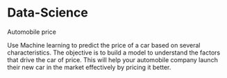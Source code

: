 # Data-Science
Automobile price 

Use Machine learning to predict the price of a car based on several characteristics. The objective is to build a model to understand the factors that drive the car of price. This will help your automobile company launch their new car in the market effectively by pricing it better.
